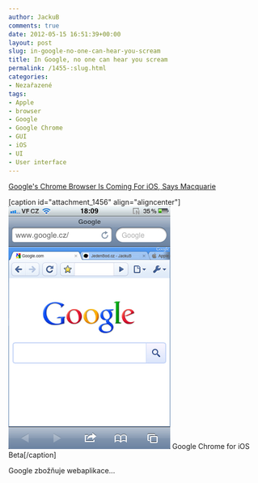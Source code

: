 ```yaml
---
author: JackuB
comments: true
date: 2012-05-15 16:51:39+00:00
layout: post
slug: in-google-no-one-can-hear-you-scream
title: In Google, no one can hear you scream
permalink: /1455-:slug.html
categories:
- Nezařazené
tags:
- Apple
- browser
- Google
- Google Chrome
- GUI
- iOS
- UI
- User interface
---
```


[Google's Chrome Browser Is Coming For iOS, Says Macquarie](http://www.businessinsider.com/googles-chrome-browser-is-coming-for-ios-says-macquarie-2012-5)



[caption id="attachment_1456" align="aligncenter"]![Google Chrome for iOS Beta](/uploads/2012/05/Google-Chrome-ios.jpg) Google Chrome for iOS Beta[/caption]

Google zbožňuje webaplikace...
